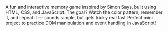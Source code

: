 <p>A fun and interactive memory game inspired by Simon Says, built using HTML, CSS, and JavaScript.
The goal? Watch the color pattern, remember it, and repeat it — sounds simple, but gets tricky real fast 
Perfect mini project to practice DOM manipulation and event handling in JavaScript!</p>
